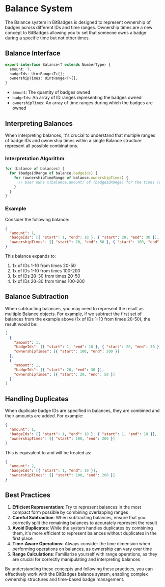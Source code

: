 # Balance System

The Balance system in BitBadges is designed to represent ownership of badges across different IDs and time ranges. Ownership times are a new concept to BitBadges allowing you to set that someone owns a badge during a specific time but not other times.

## Balance Interface

```typescript
export interface Balance<T extends NumberType> {
  amount: T;
  badgeIds: UintRange<T>[];
  ownershipTimes: UintRange<T>[];
}
```

- `amount`: The quantity of badges owned
- `badgeIds`: An array of ID ranges representing the badges owned
- `ownershipTimes`: An array of time ranges during which the badges are owned

## Interpreting Balances

When interpreting balances, it's crucial to understand that multiple ranges of badge IDs and ownership times within a single Balance structure represent all possible combinations.

### Interpretation Algorithm

```javascript
for (balance of balances) {
  for (badgeIdRange of balance.badgeIds) {
    for (ownershipTimeRange of balance.ownershipTimes) {
      // User owns x(balance.amount) of (badgeIdRange) for the times (ownershipTimeRange)
    }
  }
}
```

### Example

Consider the following balance:

```json
{
  "amount": 1,
  "badgeIds": [{ "start": 1, "end": 10 }, { "start": 20, "end": 30 }],
  "ownershipTimes": [{ "start": 20, "end": 50 }, { "start": 100, "end": 200 }]
}
```

This balance expands to:

1. 1x of IDs 1-10 from times 20-50
2. 1x of IDs 1-10 from times 100-200
3. 1x of IDs 20-30 from times 20-50
4. 1x of IDs 20-30 from times 100-200

## Balance Subtraction

When subtracting balances, you may need to represent the result as multiple Balance objects. For example, if we subtract the first set of balances from the example above (1x of IDs 1-10 from times 20-50), the result would be:

```json
[
  {
    "amount": 1,
    "badgeIds": [{ "start": 1, "end": 10 }, { "start": 20, "end": 30 }],
    "ownershipTimes": [{ "start": 100, "end": 200 }]
  },
  {
    "amount": 1,
    "badgeIds": [{ "start": 20, "end": 30 }],
    "ownershipTimes": [{ "start": 20, "end": 50 }]
  }
]
```

## Handling Duplicates

When duplicate badge IDs are specified in balances, they are combined and their amounts are added. For example:

```json
{
  "amount": 1,
  "badgeIds": [{ "start": 1, "end": 10 }, { "start": 1, "end": 10 }],
  "ownershipTimes": [{ "start": 100, "end": 200 }]
}
```

This is equivalent to and will be treated as:

```json
{
  "amount": 2,
  "badgeIds": [{ "start": 1, "end": 10 }],
  "ownershipTimes": [{ "start": 100, "end": 200 }]
}
```

## Best Practices

1. **Efficient Representation**: Try to represent balances in the most compact form possible by combining overlapping ranges
2. **Careful Subtraction**: When subtracting balances, ensure that you correctly split the remaining balances to accurately represent the result
3. **Avoid Duplicates**: While the system handles duplicates by combining them, it's more efficient to represent balances without duplicates in the first place
4. **Time-Aware Operations**: Always consider the time dimension when performing operations on balances, as ownership can vary over time
5. **Range Calculations**: Familiarize yourself with range operations, as they are crucial for correctly manipulating and interpreting balances

By understanding these concepts and following these practices, you can effectively work with the BitBadges balance system, enabling complex ownership structures and time-based badge management.